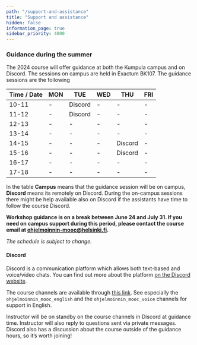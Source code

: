```yaml
---
path: "/support-and-assistance"
title: "Support and assistance"
hidden: false
information_page: true
sidebar_priority: 4000
---
```


### Guidance during the summer

The 2024 course will offer guidance at both the Kumpula campus and on Discord. The sessions on campus are held in Exactum BK107. The guidance sessions are the following

| Time / Date | MON | TUE | WED | THU | FRI |
|-----|----|----|----|----|----|
| 10-11 | - | Discord | - | - | - |
| 11-12 | - | Discord | - | - | - |
| 12-13 | - | - | - | - | - |
| 13-14 | - | - | - | - | - |
| 14-15 | - | - | - | Discord | - |
| 15-16 | - | - | - | Discord | - |
| 16-17 | - | - | - | - | - |
| 17-18 | - | - | - | - | - |

In the table **Campus** means that the guidance session will be on campus, **Discord** means its remotely on Discord. During the on-campus sessions there might be help available also on Discord if the assistants have time to follow the course Discord.

**Workshop guidance is on a break between June 24 and July 31. If you need on campus support during this period, please contact the course email at ohjelmoinnin-mooc@helsinki.fi.**

*The schedule is subject to change.*

#### Discord

Discord is a communication platform which allows both text-based and voice/video chats. You can find out more about the platform [on the Discord website](https://discord.com/).

The course channels are available through [this link](https://study.cs.helsinki.fi/discord/join/ohjelmoinnin_mooc). See especially the `ohjelmoinnin_mooc_english` and the `ohjelmoinnin_mooc_voice` channels for support in English.

Instructor will be on standby on the course channels in Discord at guidance time. Instructor will also reply to questions sent via private messages. Discord also has a discussion about the course outside of the guidance hours, so it’s worth joining!
